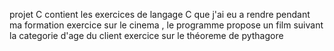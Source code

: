 projet C contient les exercices de langage C que j'ai eu a rendre pendant ma formation
  exercice sur le cinema , le programme propose un film suivant la categorie d'age du client
  exercice sur le théoreme de pythagore
